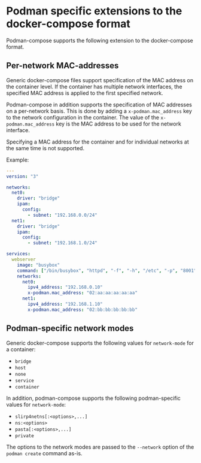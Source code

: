 # Podman specific extensions to the docker-compose format

Podman-compose supports the following extension to the docker-compose format.

## Per-network MAC-addresses

Generic docker-compose files support specification of the MAC address on the container level. If the
container has multiple network interfaces, the specified MAC address is applied to the first
specified network.

Podman-compose in addition supports the specification of MAC addresses on a per-network basis. This
is done by adding a `x-podman.mac_address` key to the network configuration in the container. The
value of the `x-podman.mac_address` key is the MAC address to be used for the network interface.

Specifying a MAC address for the container and for individual networks at the same time is not
supported.

Example:

```yaml
---
version: "3"

networks:
  net0:
    driver: "bridge"
    ipam:
      config:
        - subnet: "192.168.0.0/24"
  net1:
    driver: "bridge"
    ipam:
      config:
        - subnet: "192.168.1.0/24"

services:
  webserver
    image: "busybox"
    command: ["/bin/busybox", "httpd", "-f", "-h", "/etc", "-p", "8001"]
    networks:
      net0:
        ipv4_address: "192.168.0.10"
        x-podman.mac_address: "02:aa:aa:aa:aa:aa"
      net1:
        ipv4_address: "192.168.1.10"
        x-podman.mac_address: "02:bb:bb:bb:bb:bb"
```

## Podman-specific network modes

Generic docker-compose supports the following values for `network-mode` for a container:

- `bridge`
- `host`
- `none`
- `service`
- `container`

In addition, podman-compose supports the following podman-specific values for `network-mode`:

- `slirp4netns[:<options>,...]`
- `ns:<options>`
- `pasta[:<options>,...]`
- `private`

The options to the network modes are passed to the `--network` option of the `podman create` command
as-is.
